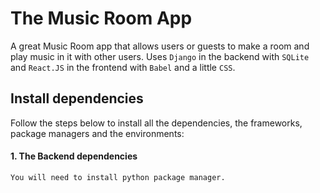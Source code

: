 # The Music Room App
A great Music Room app that allows users or guests to make a room and play music in it with other users.
Uses `Django` in the backend with `SQLite` and `React.JS` in the frontend with `Babel` and a little `CSS`.  

## Install dependencies
Follow the steps below to install all the dependencies, the frameworks, package managers and the environments:
  #### 1. The Backend dependencies
    You will need to install python package manager.
